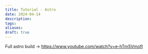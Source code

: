 ```yaml
---
title: Tutorial - Astro
date: 2024-04-14
description: 
tags: 
aliases: 
draft: true
---
```

Full astro build -> https://www.youtube.com/watch?v=e-hTm5VmofI

